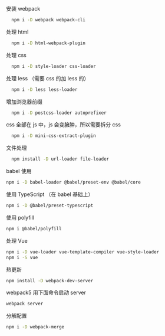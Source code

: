 安装 webpack

```bash
  npm i -D webpack webpack-cli
```

处理 html

```bash
  npm i -D html-webpack-plugin
```

处理 css

```bash
  npm i -D style-loader css-loader
```

处理 less （需要 css 的加 less 的）

```bash
  npm i -D less less-loader
```

增加浏览器前缀

```bash
  npm i -D postcss-loader autoprefixer
```

css 全部在 js 中，js 会变臃肿，所以需要拆分 css

```bash
  npm i -D mini-css-extract-plugin
```

文件处理

```bash
  npm install -D url-loader file-loader
```

babel 使用

```bash
npm i -D babel-loader @babel/preset-env @babel/core
```

使用 TypeScript （在 babel 基础上）

```bash
npm i -D @babel/preset-typescript
```

使用 polyfill

```bash
npm i @babel/polyfill
```

处理 Vue

```bash
npm i -D vue-loader vue-template-compiler vue-style-loader
npm i -S vue
```

热更新

```bash
npm install -D webpack-dev-server
```

webpack5 用下面命令启动 server

```bash
webpack server
```

分解配置

```bash
npm i -D webpack-merge
```

